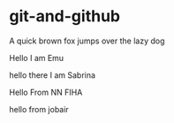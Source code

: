 # git-and-github

A quick brown fox jumps over the lazy dog


Hello I am Emu


hello there I am Sabrina


Hello From NN FIHA

hello from jobair
